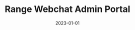 ---
date: '2023-01-01'
title: 'Range Webchat Admin Portal'
github: ''
external: 'https://www.digitalrange.com/'
tech:
  - React.js
  - Nest.js
  - MySQL
company: 'Koderlabs'
showInProjects: false
---